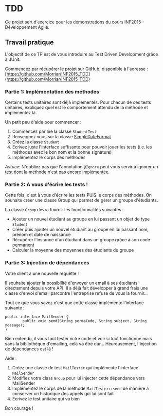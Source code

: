 # TDD

Ce projet sert d'exercice pour les démonstrations du cours INF2015 - Développement Agile.

## Travail pratique

L'objectif de ce TP est de vous introduire au Test Driven Development grâce à JUnit.

Commencez par récupérer le projet sur GitHub, disponible à l'adresse : [https://github.com/Morriar/INF2015_TDD](https://github.com/Morriar/INF2015_TDD)

### Partie 1: Implémentation des méthodes

Certains tests unitaires sont déjà implémentés.
Pour chacun de ces tests unitaires, expliquez quel est le comportement attendu de la méthode et implémentez là.

Un petit peu d'aide pour commencer :

1. Commencez par lire la classe `StudentTest`
2. Renseignez vous sur la classe [SimpleDateFormat](http://docs.oracle.com/javase/8/docs/api/java/text/SimpleDateFormat.html)
3. Créez la classe `Student`
4. Ecrivez juste l'interface suffisante pour pouvoir jouer les tests (i.e. les méthodes avec le bon nom et la bonne signature)
5. Implémentez le corps des méthodes

*Astuce*: N'oubliez pas que l'annotation `@Ignore` peut vous servir à ignorer un test dont la méthode n'est pas encore implémentée.

### Partie 2: A vous d'écrire les tests !

Cette fois, c'est à vous d'écrire les tests PUIS le corps des méthodes.
On souhaite créer une classe Group qui permet de gérer un groupe d'étudiants.

La classe `Group` devra fournir les fonctionnalités suivantes :

* Ajouter un nouvel étudiant au groupe en lui passant un objet de type `Student`
* Créer puis ajouter un nouvel étudiant au groupe en lui passant nom, prénom et date de naissance
* Récupérer l'instance d'un étudiant dans un groupe grâce à son code permanent
* Calculer la moyenne des moyennes des étudiants du groupe

### Partie 3: Injection de dépendances

Votre client à une nouvelle requêtte !

Il souhaite ajouter la possibilité d'envoyer un email à ses étudiants directement depuis votre API.
Il a déjà fait développer à grand frais une classe d'envoi d'email parcontre l'entreprise refuse de vous la fournir...

Tout ce que vous savez c'est que cette classe implémente l'interface suivante :

    public interface MailSender {
	        public void send(String permaCode, String subject, String message);
	}

Bien entendu, il vous faut tester votre code et voir si tout fonctionne mais sans la bibliothèque d'emailing, cela va être dur...
Heureusement, l'injection de dépendances est là !

Aide :

1. Créez une classe de test `MailTester` qui implémente l'interface `MailSender`
2. Modifiez votre class `Group` pour lui injecter cette dépendance vers MailSender
3. Implémentez le corps de la méthode `MailTester::send` de manière à conserver un historique des appels qui lui sont fait
4. Ecrivez le test unitaire qui va bien

Bon courage !
